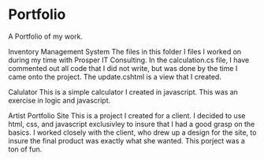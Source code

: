 # Portfolio
A Portfolio of my work.

Inventory Management System 
  The files in this folder I files I worked on during my time with Prosper IT Consulting.  In the calculation.cs file, I have commented     out all code that I did not write, but was done by the time I came onto the project.  The update.cshtml is a view that I created.
 
Calulator
  This is a simple calculator I created in javascript.  This was an exercise in logic and javascript.
  
 Artist Portfolio Site
  This is a project I created for a client.  I decided to use html, css, and javascript exclusivley to insure that I had a good grasp on      the basics.  I worked closely with the client, who drew up a design for the site, to insure the final product was exactly what she        wanted.    This porject  was a ton of fun.
